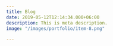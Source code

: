 ```yaml
---
title: Blog
date: 2019-05-12T12:14:34.000+06:00
description: This is meta description.
image: "/images/portfolio/item-8.png"

---
```


